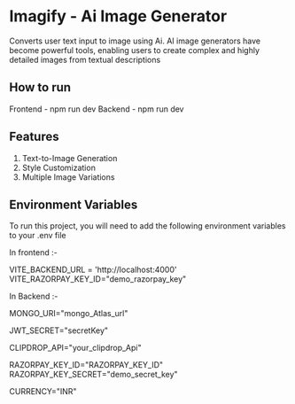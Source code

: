 
# Imagify - Ai Image Generator

Converts user text input to image using Ai.
AI image generators have become powerful tools, enabling users to create complex and highly detailed images from textual descriptions

## How to run

Frontend - npm run dev
Backend - npm run dev




## Features

1. Text-to-Image Generation
2. Style Customization
3. Multiple Image Variations
## Environment Variables

To run this project, you will need to add the following environment variables to your .env file

In frontend :-

VITE_BACKEND_URL = 'http://localhost:4000'
VITE_RAZORPAY_KEY_ID="demo_razorpay_key"

In Backend :-

MONGO_URI="mongo_Atlas_url"

JWT_SECRET="secretKey"

CLIPDROP_API="your_clipdrop_Api"

RAZORPAY_KEY_ID="RAZORPAY_KEY_ID"
RAZORPAY_KEY_SECRET="demo_secret_key"

CURRENCY="INR"


